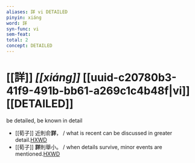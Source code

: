 ```yaml
---
aliases: 詳 vi DETAILED
pinyin: xiáng
word: 詳
syn-func: vi
sem-feat: 
total: 2
concept: DETAILED 
---
```

# [[詳]] *[[xiáng]]*  [[uuid-c20780b3-41f9-491b-bb61-a269c1c4b48f|vi]] [[DETAILED]]
be detailed, be known in detail
 - [[荀子]] 近則俞**詳**，
                     / what is recent can be discussed in greater detail.[HXWD](https://hxwd.org/textview.html?location=KR3a0002_tls_005-7a.40)
 - [[荀子]] **詳**則舉小。
                     / when details survive, minor events are mentioned.[HXWD](https://hxwd.org/textview.html?location=KR3a0002_tls_005-7a.42)